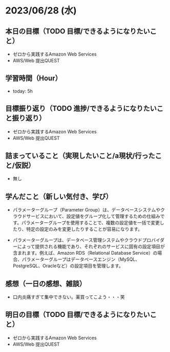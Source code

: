 # 2023/06/28 (水)

## 本日の目標（TODO 目標/できるようになりたいこと）

- ゼロから実践するAmazon Web Services
- AWS/Web 提出QUEST

## 学習時間（Hour）

- today: 5h

## 目標振り返り（TODO 進捗/できるようになりたいこと振り返り）

- ゼロから実践するAmazon Web Services
- AWS/Web 提出QUEST

## 詰まっていること（実現したいこと/a現状/行ったこと/仮説）

- 無し

## 学んだこと（新しい気付き、学び）

- パラメーターグループ（Parameter Group）は、データベースシステムやクラウドサービスにおいて、設定値をグループ化して管理するための仕組みです。パラメーターグループを使用することで、複数の設定値を一括で変更したり、特定の設定のみを変更したりすることが容易になります。

- パラメーターグループは、データベース管理システムやクラウドプロバイダーによって提供される機能であり、それぞれのサービスに固有の設定項目が含まれます。例えば、Amazon RDS（Relational Database Service）の場合、パラメーターグループはデータベースエンジン（MySQL、PostgreSQL、Oracleなど）の設定項目を管理します。

## 感想（一日の感想、雑談）

- 口内炎痛すぎて集中できない。薬買ってこよう・・・笑

## 明日の目標（TODO 目標/できるようになりたいこと）

- ゼロから実践するAmazon Web Services
- AWS/Web 提出QUEST